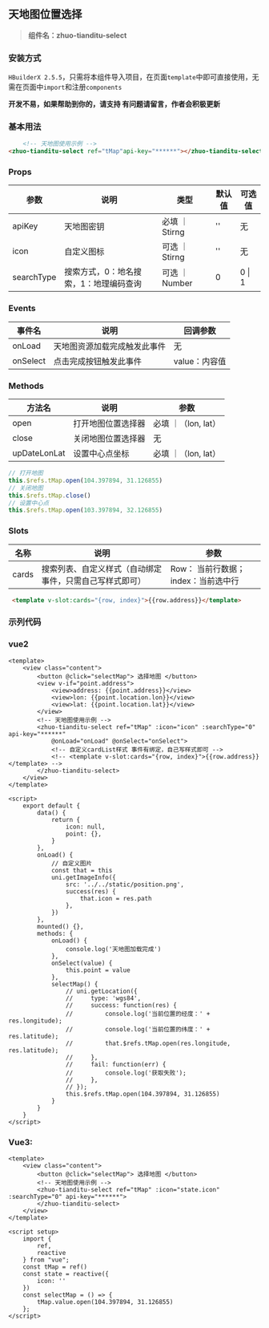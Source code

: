 ## 天地图位置选择
>  **组件名：zhuo-tianditu-select**

### 安装方式

`HBuilderX 2.5.5`，只需将本组件导入项目，在页面`template`中即可直接使用，无需在页面中`import`和注册`components`

**开发不易，如果帮助到你的，请支持 有问题请留言，作者会积极更新**

### 基本用法

```html
    <!-- 天地图使用示例 -->
<zhuo-tianditu-select ref="tMap"api-key="******"></zhuo-tianditu-select>
```



### Props

| 参数       | **说明**                               | **类型**       | **默认值** | 可选值 |
| ---------- | -------------------------------------- | -------------- | ---------- | ------ |
| apiKey     | 天地图密钥                             | 必填 ｜ Stirng | ''         | 无     |
| icon       | 自定义图标                             | 可选 ｜ Stirng | ''         | 无     |
| searchType | 搜索方式，0：地名搜索，1：地理编码查询 | 可选 ｜ Number | 0          | 0 \| 1 |



### Events

| **事件名** | **说明**                     | 回调参数      |
| ---------- | ---------------------------- | ------------- |
| onLoad     | 天地图资源加载完成触发此事件 | 无            |
| onSelect   | 点击完成按钮触发此事件       | value：内容值 |



### Methods

| 方法名       | 说明               | 参数                |
| ------------ | ------------------ | ------------------- |
| open         | 打开地图位置选择器 | 必填 ｜（lon, lat） |
| close        | 关闭地图位置选择器 | 无                  |
| upDateLonLat | 设置中心点坐标     | 必填 ｜（lon, lat） |

```js
// 打开地图
this.$refs.tMap.open(104.397894, 31.126855)
// 关闭地图
this.$refs.tMap.close()
// 设置中心点
this.$refs.tMap.open(103.397894, 32.126855)
```



###  Slots

| 名称  | **说明**                                                 | 参数                                |
| ----- | -------------------------------------------------------- | ----------------------------------- |
| cards | 搜索列表、自定义样式（自动绑定事件，只需自己写样式即可） | Row： 当前行数据；index：当前选中行 |

```html
 <template v-slot:cards="{row, index}">{{row.address}}</template> 
```



### 示列代码

### vue2

```vue
<template>
    <view class="content">
        <button @click="selectMap"> 选择地图 </button>
        <view v-if="point.address">
            <view>address: {{point.address}}</view>
            <view>lon: {{point.location.lon}}</view>
            <view>lat: {{point.location.lat}}</view>
        </view>
        <!-- 天地图使用示例 -->
        <zhuo-tianditu-select ref="tMap" :icon="icon" :searchType="0" api-key="******"
            @onLoad="onLoad" @onSelect="onSelect">
            <!-- 自定义cardList样式 事件有绑定，自己写样式即可 -->
            <!-- <template v-slot:cards="{row, index}">{{row.address}}</template> -->
        </zhuo-tianditu-select>
    </view>
</template>

<script>
    export default {
        data() {
            return {
                icon: null,
                point: {},
            }
        },
        onLoad() {
            // 自定义图片
            const that = this
            uni.getImageInfo({
                src: '../../static/position.png',
                success(res) {
                    that.icon = res.path
                },
            })
        },
        mounted() {},
        methods: {
            onLoad() {
                console.log('天地图加载完成')
            },
            onSelect(value) {
                this.point = value
            },
            selectMap() {
                // uni.getLocation({
                //     type: 'wgs84',
                //     success: function(res) {
                //         console.log('当前位置的经度：' + res.longitude);
                //         console.log('当前位置的纬度：' + res.latitude);
                //         that.$refs.tMap.open(res.longitude, res.latitude);
                //     },
                //     fail: function(err) {
                //         console.log('获取失败');
                //     },
                // });
                this.$refs.tMap.open(104.397894, 31.126855)
            }
        }
    }
</script>
```

### Vue3:

```vue
<template>
    <view class="content">
        <button @click="selectMap"> 选择地图 </button>
        <!-- 天地图使用示例 -->
        <zhuo-tianditu-select ref="tMap" :icon="state.icon" :searchType="0" api-key="******">
        </zhuo-tianditu-select>
    </view>
</template>

<script setup>
    import {
        ref,
        reactive
    } from "vue";
    const tMap = ref()
    const state = reactive({
        icon: ''
    })
    const selectMap = () => {
        tMap.value.open(104.397894, 31.126855)
    };
</script>
```

